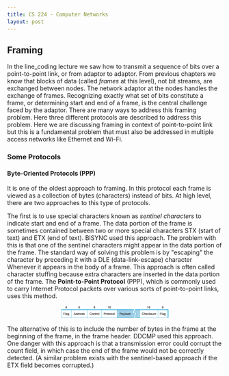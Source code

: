 ```yaml
---
title: CS 224 - Computer Networks
layout: post
---
```


## Framing

In the line_coding lecture we saw how to transmit a sequence of bits over a point-to-point link, or from adaptor to adaptor. From previous chapters we know that blocks of data (called _frames_ at this level), not bit streams, are exchanged between nodes. The network adaptor at the nodes handles the exchange of frames. Recognizing exactly what set of bits constitute a frame, or determining start and end of a frame, is the central challenge faced by the adaptor. There are many ways to address this framing problem. Here three different protocols are described to address this problem. Here we are discussing framing in context of point-to-point link but this is a fundamental problem that must also be addressed in multiple access networks like Ethernet and Wi-Fi.

### Some Protocols

#### Byte-Oriented Protocols (PPP)

It is one of the oldest approach to framing. In this protocol each frame is viewed as a collection of bytes (characters) instead of bits. At high level, there are two approaches to this type of protocols.

The first is to use special characters known as _sentinel characters_ to indicate start and end of a frame. The data portion of the frame is sometimes contained between two or more special characters STX (start of text) and ETX (end of text). BISYNC used this approach. The problem with this is that one of the sentinel characters might appear in the data portion of the frame. The standard way of solving this problem is by "escaping" the character by preceding it with a DLE (data-link-escape) character Whenever it appears in the body of a frame. This approach is often called character stuffing because extra characters are inserted in the data portion of the frame. The **Point-to-Point Protocol** (PPP), which is commonly used to carry Internet Protocol packets over various sorts of point-to-point links, uses this method.

<div style="text-align: center;">
  <img src="./img/PPP.png" alt="PPP" width="50%">
</div>

The alternative of this is to include the number of bytes in the frame at the beginning of the frame, in the frame header. DDCMP used this approach. One danger with this approach is that a transmission error could corrupt the count field, in which case the end of the frame would not be correctly detected. (A similar problem exists with the sentinel-based approach if the ETX field becomes corrupted.)
